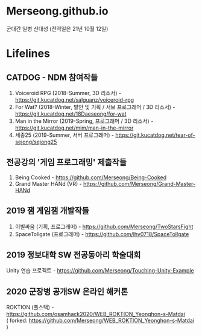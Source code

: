 # Merseong.github.io

군대간 일병 신대성 (전역일은 21년 10월 12일)

# Lifelines

## CATDOG - NDM 참여작들

1. Voiceroid RPG (2018-Summer, 3D 리소서) - https://git.kucatdog.net/salguanz/voiceroid-rpg
2. For Wat? (2018-Winter, 발안 및 기획 / 서브 프로그래머 / 3D 리소서) - https://git.kucatdog.net/18Daeseong/for-wat
3. Man in the Mirror (2019-Spring, 프로그래머 / 3D 리소서) - https://git.kucatdog.net/mim/man-in-the-mirror
4. 세종25 (2019-Summer, 서버 프로그래머) - https://git.kucatdog.net/tear-of-sejong/sejong25

## 전공강의 '게임 프로그래밍' 제출작들

1. Being Cooked - https://github.com/Merseong/Being-Cooked
2. Grand Master HANd (VR) - https://github.com/Merseong/Grand-Master-HANd

## 2019 잼 게임잼 개발작들

1. 이별싸움 (기획, 프로그래머) - https://github.com/Merseong/TwoStarsFight
2. SpaceTollgate (프로그래머) - https://github.com/lhy0718/SpaceTollgate

## 2019 정보대학 SW 전공동아리 학술대회

Unity 연습 프로젝트 - https://github.com/Merseong/Touching-Unity-Example

## 2020 군장병 공개SW 온라인 해커톤

ROKTION (풀스택) - https://github.com/osamhack2020/WEB_ROKTION_Yeonghon-s-Matdai  
( forked: https://github.com/Merseong/WEB_ROKTION_Yeonghon-s-Matdai )
